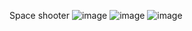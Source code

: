 Space shooter
![image](https://github.com/user-attachments/assets/fc840bca-1474-4c50-a340-f99ec92bc49a)
![image](https://github.com/user-attachments/assets/2b52bbb9-ee30-4a6d-9c1a-c048398732db)
![image](https://github.com/user-attachments/assets/cb5fb231-aab0-4e81-a29e-2c5394c97c71)
